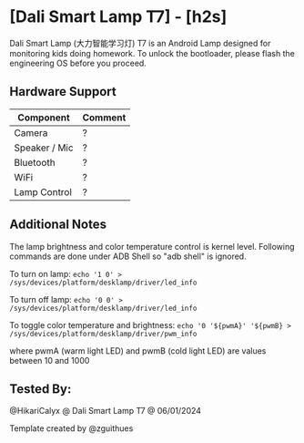 # [Dali Smart Lamp T7] - [h2s]

Dali Smart Lamp (大力智能学习灯) T7 is an Android Lamp designed for monitoring kids doing homework. To unlock the bootloader, please flash the engineering OS before you proceed.

## Hardware Support

| Component                 |      Comment                                              |
|---------------------------|-----------------------------------------------------------|
| Camera                    | ?                                                         |
| Speaker / Mic             | ?                                                         |
| Bluetooth                 | ?                                                         |
| WiFi                      | ?                                                         |
| Lamp Control              | ?                                                         |

## Additional Notes

The lamp brightness and color temperature control is kernel level. Following commands are done under ADB Shell so "adb shell" is ignored.

To turn on lamp:
```echo '1 0' > /sys/devices/platform/desklamp/driver/led_info```

To turn off lamp:
```echo '0 0' > /sys/devices/platform/desklamp/driver/led_info```

To toggle color temperature and brightness:
```echo '0 '${pwmA}' '${pwmB} > /sys/devices/platform/desklamp/driver/pwm_info```

where pwmA (warm light LED) and pwmB (cold light LED) are values between 10 and 1000

## Tested By:

@HikariCalyx @ Dali Smart Lamp T7 @ 06/01/2024

Template created by @zguithues